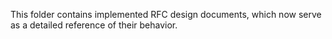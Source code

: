 This folder contains implemented RFC design documents, which now serve as a detailed reference of their behavior.
